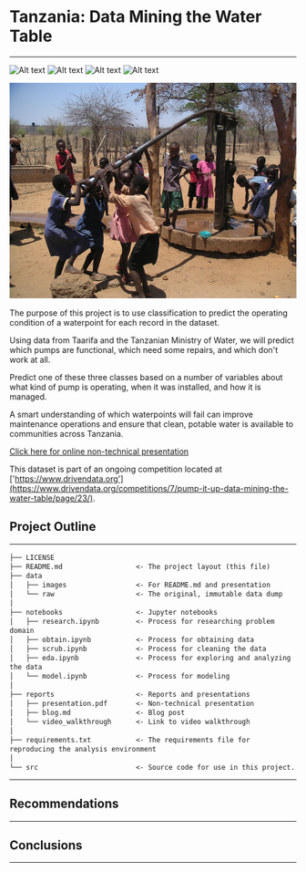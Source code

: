 # Tanzania: Data Mining the Water Table
------------

![Alt text](https://img.shields.io/github/license/Jesse989/tanzania?style=plastic)
![Alt text](https://img.shields.io/github/repo-size/Jesse989/tanzania?style=plastic)
![Alt text](https://img.shields.io/github/last-commit/Jesse989/tanzania?style=plastic)
![Alt text](https://img.shields.io/github/stars/Jesse989/tanzania?style=social)

![Tanzanian Water Well](./images/pumping.jpg)


The purpose of this project is to use classification to predict the operating condition of a waterpoint for each record in the dataset. 

Using data from Taarifa and the Tanzanian Ministry of Water, we will predict which pumps are functional, which need some repairs, and which don't work at all. 

Predict one of these three classes based on a number of variables about what kind of pump is operating, when it was installed, and how it is managed. 

A smart understanding of which waterpoints will fail can improve maintenance operations and ensure that clean, potable water is available to communities across Tanzania.


[Click here for online non-technical presentation]('todo')



This dataset is part of an ongoing competition located at ['https://www.drivendata.org'](https://www.drivendata.org/competitions/7/pump-it-up-data-mining-the-water-table/page/23/).


## Project Outline
------------

    ├── LICENSE
    ├── README.md                  <- The project layout (this file)
    ├── data
    │   ├── images                 <- For README.md and presentation
    │   └── raw                    <- The original, immutable data dump
    │
    ├── notebooks                  <- Jupyter notebooks
    │   ├── research.ipynb         <- Process for researching problem domain
    │   ├── obtain.ipynb           <- Process for obtaining data
    │   ├── scrub.ipynb            <- Process for cleaning the data
    │   ├── eda.ipynb              <- Process for exploring and analyzing the data
    │   └── model.ipynb            <- Process for modeling
    │
    ├── reports                    <- Reports and presentations
    │   ├── presentation.pdf       <- Non-technical presentation
    │   ├── blog.md                <- Blog post
    │   └── video_walkthrough      <- Link to video walkthrough
    │
    ├── requirements.txt           <- The requirements file for reproducing the analysis environment
    │
    └── src                        <- Source code for use in this project.
   

--------

## Recommendations
------------


## Conclusions
------------




